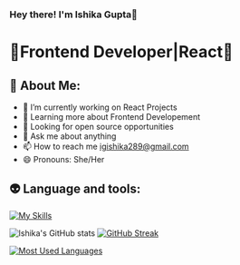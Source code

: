 ### Hey there! I'm Ishika Gupta👋

# 🎃Frontend Developer|React🎃

## 👾 About Me:

- 🔭 I’m currently working on React Projects
- 🌱 Learning more about Frontend Developement
- 👯 Looking for open source opportunities
- 💬 Ask me about anything
- 📫 How to reach me igishika289@gmail.com
- 😄 Pronouns: She/Her

## 👽 Language and tools:
[![My Skills](https://skillicons.dev/icons?i=html,css,js,react,redux,c,cpp)](https://skillicons.dev)

![Ishika's GitHub stats](https://github-readme-stats.vercel.app/api?username=IshikaGupta3112&show_icons=true&bg_color=00000000) [![GitHub Streak](https://github-readme-streak-stats.herokuapp.com?user=IshikaGupta3112)](https://git.io/streak-stats)   


[![Most Used Languages](https://github-readme-stats-git-masterrstaa-rickstaa.vercel.app/api/top-langs/?username=IshikaGupta3112)](https://github.com/IshikaGupta3112/github-readme-stats)


